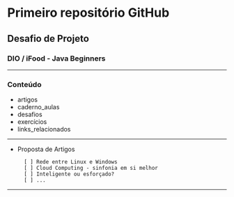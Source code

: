 # Primeiro repositório GitHub

## Desafio de Projeto
### DIO / iFood - Java Beginners
---


### Conteúdo

- artigos
- caderno_aulas
- desafios
- exercícios 
- links_relacionados

---

- Proposta de Artigos

        [ ] Rede entre Linux e Windows
        [ ] Cloud Computing - sinfonia em si melhor
        [ ] Inteligente ou esforçado?
        [ ] ...
---


